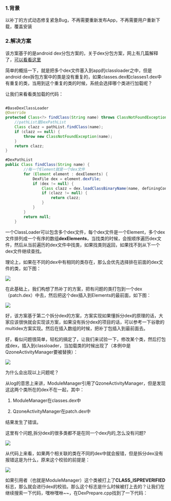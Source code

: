 ### 1.背景

以补丁的方式动态修复紧急Bug，不再需要重新发布App，不再需要用户重新下载，覆盖安装

### 2.解决方案

该方案基于的是android dex分包方案的，关于dex分包方案，网上有几篇解释了，[可以看看这里](https://www.cnblogs.com/linghu-java/p/8615702.html)

简单的概括一下，就是把多个dex文件塞入到app的classloader之中，但是android dex拆包方案中的类是没有重复的，如果classes.dex和classes1.dex中有重复的类，当用到这个重复的类的时候，系统会选择哪个类进行加载呢？

让我们来看看类加载的代码：

```java

#BaseDexClassLoader
@Override
protected Class<?> findClass(String name) throws ClassNotFoundException {
    //pathList是DexPathList
    Class clazz = pathList.findClass(name);
    if (clazz == null) {
        throw new ClassNotFoundException(name);
    }
    return clazz;
}

#DexPathList
public Class findClass(String name) {
        //每一个Element就是一个dex文件
        for (Element element : dexElements) {
            DexFile dex = element.dexFile;
            if (dex != null) {
                Class clazz = dex.loadClassBinaryName(name, definingContext);
                if (clazz != null) {
                    return clazz;
                }
            }
        }
        return null;
    }
```

一个ClassLoader可以包含多个dex文件，每个dex文件是一个Element，多个dex文件排列成一个有序的数组**dexElements**，当找类的时候，会按顺序遍历dex文件，然后从当前遍历的dex文件中找类，如果找类则返回，如果找不到从下一个dex文件继续查找。

理论上，如果在不同的dex中有相同的类存在，那么会优先选择排在前面的dex文件的类，如下图：

![](http://mmbiz.qpic.cn/mmbiz/0aYRVN1mAJwR6vqR4Yv6V3zIvjqmgdu7dVfrXN7XxhOjiaahHricl00hal4rjw1cQ2LRFKVGU7uUOO0Q5HSz7hKw/640?wx_fmt=png&tp=webp&wxfrom=5&wx_lazy=1&wx_co=1)

在此基础上，我们构想了热补丁的方案，把有问题的类打包到一个dex（patch.dex）中去，然后把这个dex插入到Elements的最前面，如下图：

![](http://mmbiz.qpic.cn/mmbiz/0aYRVN1mAJwR6vqR4Yv6V3zIvjqmgdu7L1OTRicUdpKy3Txd5eancPZXSWKVic4S9A7rUticj9aKY5UhfbAhjpLjg/640?wx_fmt=png&tp=webp&wxfrom=5&wx_lazy=1&wx_co=1)

好，该方案基于第二个拆分dex的方案，方案实现如果懂拆分dex的原理的话，大家应该很快就会实现该方案，如果没有拆分dex的项目的话，可以参考一下谷歌的multidex方案实现。然后在插入数组的时候，把补丁包插入到最前面去。

好，看似问题很简单，轻松的搞定了，让我们来试验一下，修改某个类，然后打包成dex，插入到classloader，当加载类的时候出现了（本例中是QzoneActivityManager要被替换）：

![](http://mmbiz.qpic.cn/mmbiz/0aYRVN1mAJwR6vqR4Yv6V3zIvjqmgdu7tC9UtEopH3nCy3WxLufdwribQYGesIeofBebMwHwbAicvOH1FTzicVMdQ/640?wx_fmt=jpeg&tp=webp&wxfrom=5&wx_lazy=1&wx_co=1)

为什么会出现以上问题呢？

从log的意思上来讲，ModuleManager引用了QzoneActivityManager，但是发现这这两个类所在的dex不在一起，其中：

1. ModuleManager在classes.dex中

2. QzoneActivityManager在patch.dex中

结果发生了错误。

这里有个问题,拆分dex的很多类都不是在同一个dex内的,怎么没有问题?

![](http://mmbiz.qpic.cn/mmbiz/0aYRVN1mAJwR6vqR4Yv6V3zIvjqmgdu7OwicJpMnQicGxNCs2NWFTNuTjknjCoaCuvBMEUYrxvKJmMBVty3icB1Rw/640?wx_fmt=png&tp=webp&wxfrom=5&wx_lazy=1&wx_co=1)

从代码上来看，如果两个相关联的类在不同的dex中就会报错，但是拆分dex没有报错这是为什么，原来这个校验的前提是：

![](http://mmbiz.qpic.cn/mmbiz/0aYRVN1mAJwR6vqR4Yv6V3zIvjqmgdu7N1uaUdav2cvKA5H1KtVZOcQVN2uCkiaQOJVJH3yicice5q3VPtHLMB5OA/640?wx_fmt=png&tp=webp&wxfrom=5&wx_lazy=1&wx_co=1)

如果引用者（也就是ModuleManager）这个类被打上了**CLASS_ISPREVERIFIED**标志，那么就会进行dex的校验。那么这个标志是什么时候被打上去的？让我们在继续搜索一下代码，嘿咻嘿咻~~，在DexPrepare.cpp找到了一下代码：